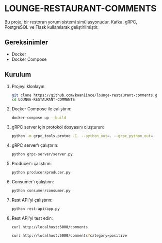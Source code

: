 # LOUNGE-RESTAURANT-COMMENTS

Bu proje, bir restoran yorum sistemi simülasyonudur. Kafka, gRPC, PostgreSQL ve Flask kullanılarak geliştirilmiştir.

## Gereksinimler

- Docker
- Docker Compose

## Kurulum

1. Projeyi klonlayın:

   ```bash
   git clone https://github.com/kaaniince/lounge-restaurant-comments.git
   cd LOUNGE-RESTAURANT-COMMENTS
   ```

2. Docker Compose ile çalıştırın:

   ```bash
   docker-compose up --build
   ```

3. gRPC server için protokol dosyasını oluşturun:

   ```bash
   python -m grpc_tools.protoc -I. --python_out=. --grpc_python_out=. sentiment_analyzer.proto
   ```

4. gRPC server'ı çalıştırın:

   ```bash
   python grpc-server/server.py
   ```

5. Producer'ı çalıştırın:

   ```bash
   python producer/producer.py
   ```

6. Consumer'ı çalıştırın:

   ```bash
   python consumer/consumer.py
   ```

7. Rest API'yi çalıştırın:

   ```bash
   python rest-api/app.py
   ```

8. Rest API'yi test edin:

   ```bash
   curl http://localhost:5000/comments
   ```

   ```bash
   curl http://localhost:5000/comments?category=positive
   ```
